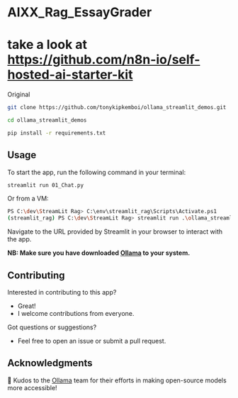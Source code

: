 # AIXX_Rag_EssayGrader
# take a look at https://github.com/n8n-io/self-hosted-ai-starter-kit
Original 
```bash
git clone https://github.com/tonykipkemboi/ollama_streamlit_demos.git
```

```bash
cd ollama_streamlit_demos
```

```bash
pip install -r requirements.txt
```

## Usage

To start the app, run the following command in your terminal:

```bash
streamlit run 01_Chat.py
```

Or from a VM:

```bash
PS C:\dev\StreamLit Rag> C:\env\streamlit_rag\Scripts\Activate.ps1
(streamlit_rag) PS C:\dev\StreamLit Rag> streamlit run .\ollama_streamlit_demos\01_Chat.py
```

Navigate to the URL provided by Streamlit in your browser to interact with the app.

**NB: Make sure you have downloaded [Ollama](https://ollama.com/) to your system.**

## Contributing

Interested in contributing to this app?

- Great!
- I welcome contributions from everyone.

Got questions or suggestions?

- Feel free to open an issue or submit a pull request.

## Acknowledgments

👏 Kudos to the [Ollama](https://ollama.com/) team for their efforts in making open-source models more accessible!
